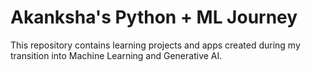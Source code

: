 # Akanksha's Python + ML Journey

This repository contains learning projects and apps created during my transition into Machine Learning and Generative AI.